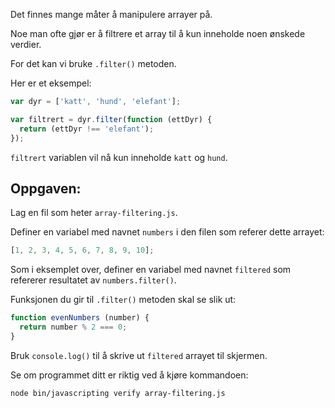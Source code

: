 Det finnes mange måter å manipulere arrayer på.

Noe man ofte gjør er å filtrere et array til å kun inneholde noen ønskede verdier.

For det kan vi bruke `.filter()` metoden.

Her er et eksempel:

```js
var dyr = ['katt', 'hund', 'elefant'];

var filtrert = dyr.filter(function (ettDyr) {
  return (ettDyr !== 'elefant');
});
```
`filtrert` variablen vil nå kun inneholde `katt` og `hund`.

## Oppgaven:

Lag en fil som heter `array-filtering.js`.

Definer en variabel med navnet `numbers` i den filen som referer dette arrayet:

```js
[1, 2, 3, 4, 5, 6, 7, 8, 9, 10];
```

Som i eksemplet over, definer en variabel med navnet `filtered` som refererer resultatet av `numbers.filter()`.

Funksjonen du gir til `.filter()` metoden skal se slik ut:

```js
function evenNumbers (number) {
  return number % 2 === 0;
}
```

Bruk `console.log()` til å skrive ut `filtered` arrayet til skjermen.

Se om programmet ditt er riktig ved å kjøre kommandoen:

```bash
node bin/javascripting verify array-filtering.js
```
